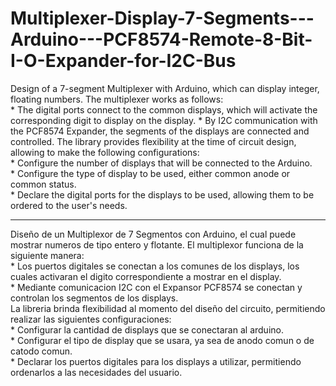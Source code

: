 # Multiplexer-Display-7-Segments---Arduino---PCF8574-Remote-8-Bit-I-O-Expander-for-I2C-Bus

Design of a 7-segment Multiplexer with Arduino, which can display integer, floating numbers. The multiplexer works as follows:       
    * The digital ports connect to the common displays, which will activate the corresponding digit to display on the display.                 * By I2C communication with the PCF8574 Expander, the segments of the displays are connected and controlled. 
The library provides flexibility at the time of circuit design, allowing to make the following configurations:       
    * Configure the number of displays that will be connected to the Arduino.       
    * Configure the type of display to be used, either common anode or common status.      
    * Declare the digital ports for the displays to be used, allowing them to be ordered to the user's needs.  
    
 -------------------------------------------------------------------------------------------------------------------------------- 
 Diseño de un Multiplexor de 7 Segmentos con Arduino, el cual puede mostrar numeros de tipo entero y flotante. El multiplexor funciona de la siguiente manera:       
    * Los puertos digitales se conectan a los comunes de los displays, los cuales activaran el digito correspondiente a mostrar en el display.       
    * Mediante comunicacion I2C con el Expansor PCF8574 se conectan y controlan los segmentos de los displays.  
 La libreria brinda flexibilidad al momento del diseño del circuito, permitiendo realizar las siguientes configuraciones:       
    * Configurar la cantidad de displays que se conectaran al arduino.      
    * Configurar el tipo de display que se usara, ya sea de anodo comun o de catodo comun.      
    * Declarar los puertos digitales para los displays a utilizar, permitiendo ordenarlos a las necesidades del usuario.
